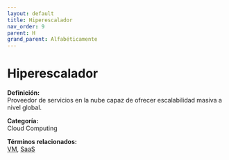 ```yaml
---
layout: default
title: Hiperescalador
nav_order: 9
parent: H
grand_parent: Alfabéticamente
---
```


# Hiperescalador

**Definición:**  
Proveedor de servicios en la nube capaz de ofrecer escalabilidad masiva a nivel global.

**Categoría:**  
Cloud Computing  

  


**Términos relacionados:**  
[VM](https://maleniski.github.io/diccionario-angl-tec-mx/docs/alfabeticamente/V/vm.html), [SaaS](https://maleniski.github.io/diccionario-angl-tec-mx/docs/alfabeticamente/S/saas.html)
